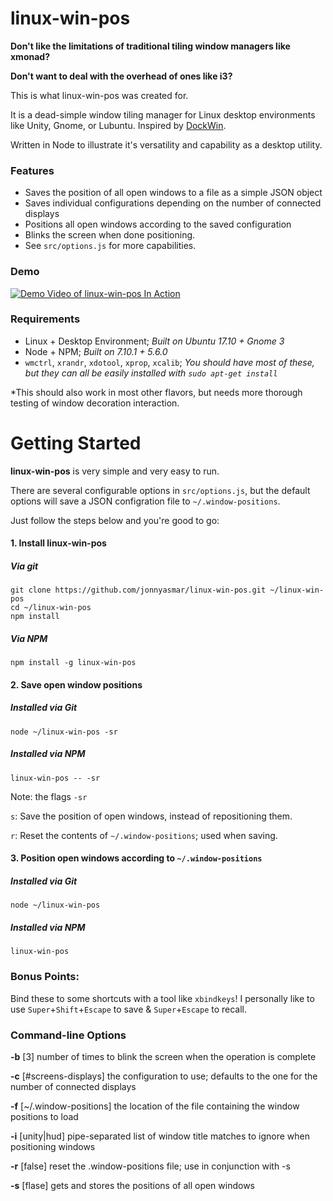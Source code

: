 # linux-win-pos
**Don't like the limitations of traditional tiling window managers like xmonad?**

**Don't want to deal with the overhead of ones like i3?** 


This is what linux-win-pos was created for.

It is a dead-simple window tiling manager for Linux desktop environments like Unity, Gnome, or Lubuntu. Inspired by [DockWin](https://github.com/rwese/DockWin).

Written in Node to illustrate it's versatility and capability as a desktop utility.

### Features
- Saves the position of all open windows to a file as a simple JSON object
- Saves individual configurations depending on the number of connected displays
- Positions all open windows according to the saved configuration
- Blinks the screen when done positioning.
- See `src/options.js` for more capabilities.

### Demo

[![Demo Video of linux-win-pos In Action](https://i.ytimg.com/vi/fyXDNax3BUg/hqdefault.jpg)](https://www.youtube.com/watch?v=fyXDNax3BUg)

### Requirements
- Linux + Desktop Environment; *Built on Ubuntu 17.10 + Gnome 3*
- Node + NPM; *Built on 7.10.1 + 5.6.0*
- `wmctrl`, `xrandr`, `xdotool`, `xprop`, `xcalib`; *You should have most of these, but they can all be easily installed with `sudo apt-get install`*

*This should also work in most other flavors, but needs more thorough testing of window decoration interaction.

# Getting Started

**linux-win-pos** is very simple and very easy to run.

There are several configurable options in `src/options.js`, but the default options will save a JSON configration file to `~/.window-positions`.

Just follow the steps below and you're good to go:

#### 1. Install linux-win-pos
##### Via git
```
git clone https://github.com/jonnyasmar/linux-win-pos.git ~/linux-win-pos
cd ~/linux-win-pos
npm install
```
##### Via NPM
```
npm install -g linux-win-pos
```

#### 2. Save open window positions
##### Installed via Git
```
node ~/linux-win-pos -sr
```
##### Installed via NPM
```
linux-win-pos -- -sr
```
Note: the flags `-sr`

`s`: Save the position of open windows, instead of repositioning them.

`r`: Reset the contents of `~/.window-positions`; used when saving.

#### 3. Position open windows according to `~/.window-positions`
##### Installed via Git
```
node ~/linux-win-pos
```
##### Installed via NPM
```
linux-win-pos
```

### Bonus Points:
Bind these to some shortcuts with a tool like `xbindkeys`! I personally like to use `Super`+`Shift`+`Escape` to save & `Super`+`Escape` to recall.

### Command-line Options

**-b** [3] number of times to blink the screen when the operation is complete  

**-c** [#screens-displays] the configuration to use; defaults to the one for the number of connected displays 

**-f** [~/.window-positions] the location of the file containing the window positions to load 

**-i** [unity|hud] pipe-separated list of window title matches to ignore when positioning windows 

**-r** [false] reset the .window-positions file; use in conjunction with -s 

**-s** [flase] gets and stores the positions of all open windows 